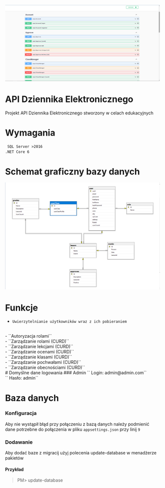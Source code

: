 ![](/git/image.png)
# API Dziennika Elektronicznego
Projekt API Dziennika Elektronicznego stworzony w celach edukacyjnych
# Wymagania
`` SQL Server >2016``
<br />
``.NET Core 6``
# Schemat graficzny bazy danych
![](/git/baza.png)
# Funkcje
- ``Uwierzytelnianie użytkowników wraz z ich pobieraniem``
<br />
- ``Autoryzacja rolami``
<br />
- ``Zarządzanie rolami (CURD)``
<br />
- ``Zarządzanie lekcjami (CURD)``
<br />
- ``Zarządzanie ocenami (CURD)``
<br />
- ``Zarządzanie klasami (CURD)``
<br />
- ``Zarządzanie pochwałami (CURD)``
<br />
- ``Zarządzanie obecnościami (CURD)``
<br />
# Domyślne dane logowania
### Admin
`` Login: admin@admin.com``
<br />
`` Hasło: admin``
<br />

# Baza danych
### Konfiguracja
Aby nie wystąpił błąd przy połączeniu z bazą danych należy podmienić dane potrzebne do połączenia w pliku ``appsettings.json`` przy linij ``9``
### Dodawanie 
Aby dodać baze z migracij użyj polecenia update-database w menadżerze pakietów
#### Przykład
> PM> update-database